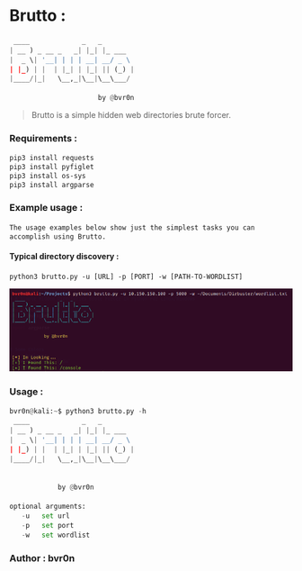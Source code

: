 # Brutto :


```python
 ____             _   _        
| __ ) _ __ _   _| |_| |_ ___  
|  _ \| '__| | | | __| __/ _ \ 
| |_) | |  | |_| | |_| || (_) |
|____/|_|   \__,_|\__|\__\___/ 
                      
                      by @bvr0n
```
   
> Brutto is a simple hidden web directories brute forcer.
   
### Requirements :
```
pip3 install requests
pip3 install pyfiglet
pip3 install os-sys
pip3 install argparse
```

### Example usage :
```
The usage examples below show just the simplest tasks you can accomplish using Brutto.
```

#### Typical directory discovery :
```
python3 brutto.py -u [URL] -p [PORT] -w [PATH-TO-WORDLIST]
```

![Banner](./images/brutto.png)

### Usage :

```python
bvr0n@kali:~$ python3 brutto.py -h
 ____             _   _        
| __ ) _ __ _   _| |_| |_ ___  
|  _ \| '__| | | | __| __/ _ \ 
| |_) | |  | |_| | |_| || (_) |
|____/|_|   \__,_|\__|\__\___/ 
                               

            by @bvr0n 

optional arguments:
   -u   set url
   -p   set port
   -w   set wordlist
```

### Author : bvr0n

